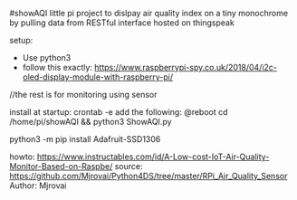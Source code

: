 #showAQI
little pi project to dislpay air quality index on a tiny monochrome by pulling data from RESTful interface hosted on thingspeak

setup:
* Use python3
* follow this exactly: https://www.raspberrypi-spy.co.uk/2018/04/i2c-oled-display-module-with-raspberry-pi/


//the rest is for monitoring using sensor

install at startup:
crontab -e
add the following:
@reboot cd /home/pi/showAQI && python3 ShowAQI.py

python3 -m pip install Adafruit-SSD1306




howto: https://www.instructables.com/id/A-Low-cost-IoT-Air-Quality-Monitor-Based-on-Raspbe/
source: https://github.com/Mjrovai/Python4DS/tree/master/RPi_Air_Quality_Sensor
Author: Mjrovai
